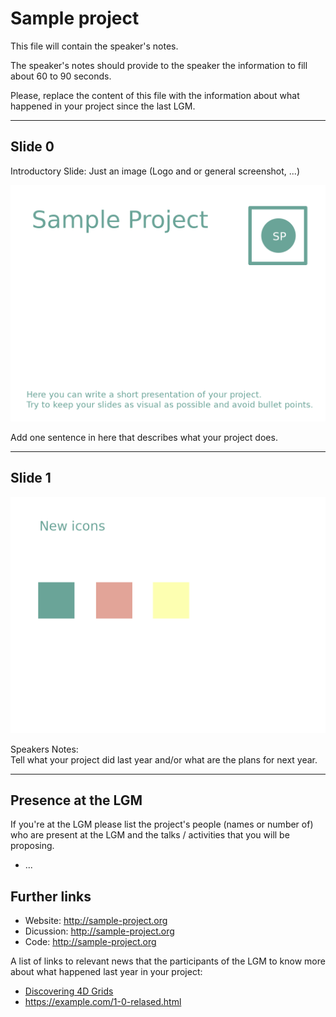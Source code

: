 # Sample project


This file will contain the speaker's notes.

The speaker's notes should provide to the speaker the information to fill about 60 to 90 seconds.

Please, replace the content of this file with the information about what happened in your project since the last LGM.

---

## Slide 0

Introductory Slide: Just an image (Logo and or general screenshot, ...)

![](sample-project-0.png)

Add one sentence in here that describes what your project does.

---

## Slide 1

![](sample-project-1.png)

Speakers Notes:  
Tell what your project did last year and/or what are the plans for next year.

---

## Presence at the LGM

If you're at the LGM please list the project's people (names or number of) who are present at the LGM and the talks / activities that you will be proposing.

- ...

## Further links

- Website: <http://sample-project.org>
- Dicussion: <http://sample-project.org>
- Code: <http://sample-project.org>

A list of links to relevant news that the participants of the LGM to know more about what happened last year in your project:

- [Discovering 4D Grids](https://example.com/4d-grids)
- <https://example.com/1-0-relased.html>
